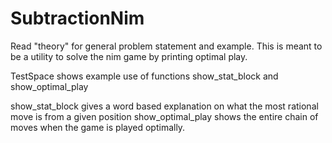 # SubtractionNim
Read "theory" for general problem statement and example.
This is meant to be a utility to solve the nim game by printing optimal play.

TestSpace shows example use of functions show_stat_block and show_optimal_play

show_stat_block gives a word based explanation on what the most rational move is from a given position
show_optimal_play shows the entire chain of moves when the game is played optimally. 
